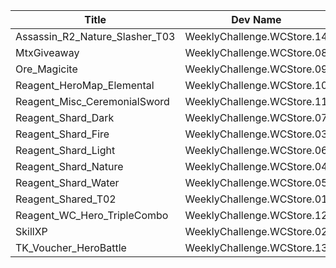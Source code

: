 | Title | Dev Name | Quantity | Currency |  Price |
| ----- | -------- | -------- | -------- |  ----- |
| Assassin_R2_Nature_Slasher_T03 | WeeklyChallenge.WCStore.14 | -1 | Reagent:WCCoins | 20 |
| MtxGiveaway | WeeklyChallenge.WCStore.08 | -1 | Reagent:WCCoins | 75 |
| Ore_Magicite | WeeklyChallenge.WCStore.09 | -1 | Reagent:WCCoins | 6 |
| Reagent_HeroMap_Elemental | WeeklyChallenge.WCStore.10 | -1 | Reagent:WCCoins | 50 |
| Reagent_Misc_CeremonialSword | WeeklyChallenge.WCStore.11 | -1 | Reagent:WCCoins | 10 |
| Reagent_Shard_Dark | WeeklyChallenge.WCStore.07 | -1 | Reagent:WCCoins | 10 |
| Reagent_Shard_Fire | WeeklyChallenge.WCStore.03 | -1 | Reagent:WCCoins | 10 |
| Reagent_Shard_Light | WeeklyChallenge.WCStore.06 | -1 | Reagent:WCCoins | 10 |
| Reagent_Shard_Nature | WeeklyChallenge.WCStore.04 | -1 | Reagent:WCCoins | 10 |
| Reagent_Shard_Water | WeeklyChallenge.WCStore.05 | -1 | Reagent:WCCoins | 10 |
| Reagent_Shared_T02 | WeeklyChallenge.WCStore.01 | -1 | Reagent:WCCoins | 1 |
| Reagent_WC_Hero_TripleCombo | WeeklyChallenge.WCStore.12 | -1 | Reagent:WCCoins | 5 |
| SkillXP | WeeklyChallenge.WCStore.02 | -1 | Reagent:WCCoins | 3 |
| TK_Voucher_HeroBattle | WeeklyChallenge.WCStore.13 | -1 | Reagent:WCCoins | 5 |
